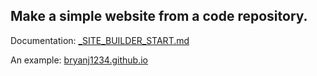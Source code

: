## Make a simple website from a code repository.

Documentation: [\_SITE_BUILDER_START.md](_SITE_BUILDER_START.md)
  
An example: [bryanj1234.github.io](https://bryanj1234.github.io)
